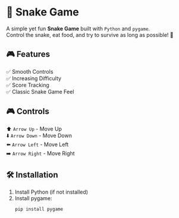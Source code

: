 # 🐍 Snake Game

A simple yet fun **Snake Game** built with `Python` and `pygame`.  
Control the snake, eat food, and try to survive as long as possible! 🚀  

## 🎮 Features
✅ Smooth Controls  
✅ Increasing Difficulty  
✅ Score Tracking  
✅ Classic Snake Game Feel  

## 🎮 Controls
⬆️ `Arrow Up` - Move Up  
⬇️ `Arrow Down` - Move Down  
⬅️ `Arrow Left` - Move Left  
➡️ `Arrow Right` - Move Right  

## 🛠 Installation
1. Install Python (if not installed)  
2. Install pygame:
   ```bash
   pip install pygame


